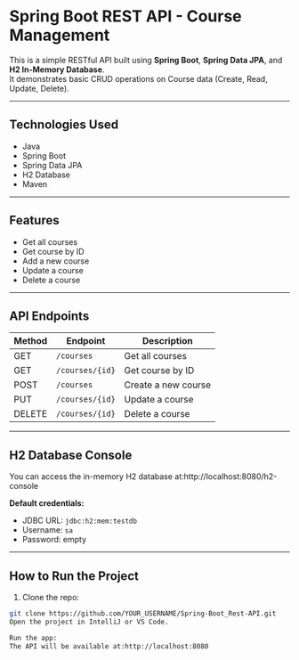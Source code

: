 # Spring Boot REST API - Course Management

This is a simple RESTful API built using **Spring Boot**, **Spring Data JPA**, and **H2 In-Memory Database**.  
It demonstrates basic CRUD operations on Course data (Create, Read, Update, Delete).

---

##  Technologies Used
- Java
- Spring Boot
- Spring Data JPA
- H2 Database
- Maven

---

##  Features
- Get all courses
- Get course by ID
- Add a new course
- Update a course
- Delete a course

---

##  API Endpoints

| Method | Endpoint         | Description          |
|--------|------------------|----------------------|
| GET    | `/courses`       | Get all courses      |
| GET    | `/courses/{id}`  | Get course by ID     |
| POST   | `/courses`       | Create a new course  |
| PUT    | `/courses/{id}`  | Update a course      |
| DELETE | `/courses/{id}`  | Delete a course      |

---

##  H2 Database Console

You can access the in-memory H2 database at:http://localhost:8080/h2-console


**Default credentials:**
- JDBC URL: `jdbc:h2:mem:testdb`
- Username: `sa`
- Password: empty

---

##  How to Run the Project

1. Clone the repo:
```bash
git clone https://github.com/YOUR_USERNAME/Spring-Boot_Rest-API.git
Open the project in IntelliJ or VS Code.

Run the app:
The API will be available at:http://localhost:8080


